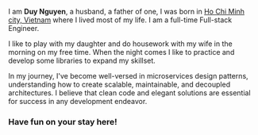 I am **Duy Nguyen**, a husband, a father of one, I was born in [Ho Chi Minh city, Vietnam](https://en.wikipedia.org/wiki/Ho_Chi_Minh_City) where I lived most of my life. I am a full-time Full-stack Engineer.

I like to play with my daughter and do housework with my wife in the morning on my free time. When the night comes I like to practice and develop some libraries to expand my skillset.

In my journey, I've become well-versed in microservices design patterns, understanding how to create scalable, maintainable, and decoupled architectures. I believe that clean code and elegant solutions are essential for success in any development endeavor.

### **Have fun on your stay here!**
